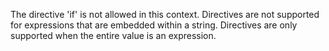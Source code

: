 The directive 'if' is not allowed in this context. Directives are not supported for expressions that are embedded within a string. Directives are only supported when the entire value is an expression.
